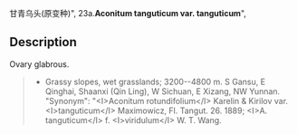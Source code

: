 甘青乌头(原变种)",
23a.**Aconitum tanguticum var. tanguticum**",

## Description
Ovary glabrous.

> * Grassy slopes, wet grasslands; 3200--4800 m. S Gansu, E Qinghai, Shaanxi (Qin Ling), W Sichuan, E Xizang, NW Yunnan.
  "Synonym": "&lt;I&gt;Aconitum rotundifolium&lt;/I&gt; Karelin &amp; Kirilov var. &lt;I&gt;tanguticum&lt;/I&gt; Maximowicz, Fl. Tangut. 26. 1889; &lt;I&gt;A. tanguticum&lt;/I&gt; f. &lt;I&gt;viridulum&lt;/I&gt; W. T. Wang.
